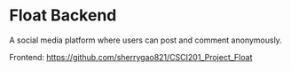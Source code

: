 # Float Backend
A social media platform where users can post and comment anonymously.

Frontend: https://github.com/sherrygao821/CSCI201_Project_Float

